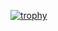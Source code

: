 [![trophy](https://github-profile-trophy.vercel.app/?username=hyoshioka0128&theme=onedark&column=7)](https://github.com/ryo-ma/github-profile-trophy)
